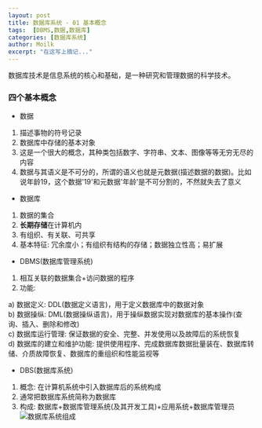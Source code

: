 ```yaml
---
layout: post
title: 数据库系统 - 01 基本概念
tags:  [DBMS,数据,数据库]
categories: [数据库系统]
author: Moilk
excerpt: "在这写上摘记..."
---
```

数据库技术是信息系统的核心和基础，是一种研究和管理数据的科学技术。  

### 四个基本概念  

- 数据  

1) 描述事物的符号记录  
2) 数据库中存储的基本对象  
3) 这是一个很大的概念，其种类包括数字、字符串、文本、图像等等无穷无尽的内容  
4) 数据与其语义是不可分的，所谓的语义也就是元数据(描述数据的数据)。比如说年龄19，这个数据'19'和元数据'年龄'是不可分割的，不然就失去了意义  

- 数据库  

1) 数据的集合  
2) **长期存储**在计算机内  
3) 有组织、有关联、可共享  
4) 基本特征: 冗余度小；有组织有结构的存储；数据独立性高；易扩展  

- DBMS(数据库管理系统)  

1) 相互关联的数据集合+访问数据的程序  
2) 功能:  

 a) 数据定义: DDL(数据定义语言)，用于定义数据库中的数据对象  
 b) 数据操纵: DML(数据操纵语言)，用于操纵数据实现对数据库的基本操作(查询、插入、删除和修改)  
 c) 数据库运行管理: 保证数据的安全、完整、并发使用以及故障后的系统恢复  
 d) 数据库的建立和维护功能: 提供使用程序、完成数据库数据批量装在、数据库转储、介质故障恢复、数据库的重组织和性能监视等  

- DBS(数据库系统)  

1) 概念: 在计算机系统中引入数据库后的系统构成  
2) 通常把数据库系统简称为数据库  
3) 构成: 数据库+数据库管理系统(及其开发工具)+应用系统+数据库管理员  
![数据库系统组成]({{site.baseurl}}/assets/images/DBS/DBS.png)  